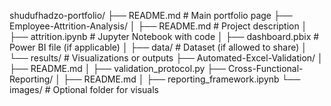 shudufhadzo-portfolio/
├── README.md               # Main portfolio page
├── Employee-Attrition-Analysis/
│   ├── README.md           # Project description
│   ├── attrition.ipynb     # Jupyter Notebook with code
│   ├── dashboard.pbix      # Power BI file (if applicable)
│   ├── data/               # Dataset (if allowed to share)
│   └── results/            # Visualizations or outputs
├── Automated-Excel-Validation/
│   ├── README.md
│   ├── validation_protocol.py
├── Cross-Functional-Reporting/
│   ├── README.md
│   ├── reporting_framework.ipynb
└── images/                 # Optional folder for visuals
